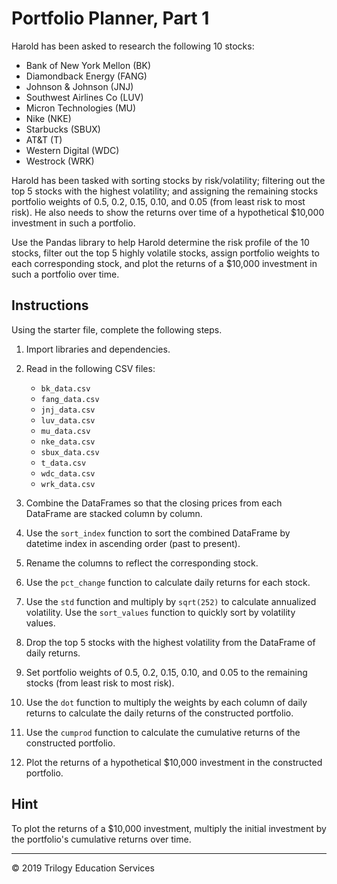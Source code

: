 # Portfolio Planner, Part 1

Harold has been asked to research the following 10 stocks: 

* Bank of New York Mellon (BK)
* Diamondback Energy (FANG)
* Johnson & Johnson (JNJ)
* Southwest Airlines Co (LUV)
* Micron Technologies (MU)
* Nike (NKE)
* Starbucks (SBUX)
* AT&T (T)
* Western Digital (WDC)
* Westrock (WRK)

Harold has been tasked with sorting stocks by risk/volatility; filtering out the top 5 stocks with the highest volatility; and assigning the remaining stocks portfolio weights of 0.5, 0.2, 0.15, 0.10, and 0.05 (from least risk to most risk). He also needs to show the returns over time of a hypothetical $10,000 investment in such a portfolio. 

Use the Pandas library to help Harold determine the risk profile of the 10 stocks, filter out the top 5 highly volatile stocks, assign portfolio weights to each corresponding stock, and plot the returns of a $10,000 investment in such a portfolio over time.

## Instructions

Using the starter file, complete the following steps.

1. Import libraries and dependencies. 

1. Read in the following CSV files:

    * `bk_data.csv`
    * `fang_data.csv`
    * `jnj_data.csv`
    * `luv_data.csv`
    * `mu_data.csv`
    * `nke_data.csv`
    * `sbux_data.csv`
    * `t_data.csv`
    * `wdc_data.csv`
    * `wrk_data.csv`

  1. Combine the DataFrames so that the closing prices from each DataFrame are stacked column by column.

  1. Use the `sort_index` function to sort the combined DataFrame by datetime index in ascending order (past to present).

  1. Rename the columns to reflect the corresponding stock.

  1. Use the `pct_change` function to calculate daily returns for each stock.

  1. Use the `std` function and multiply by `sqrt(252)` to calculate annualized volatility. Use the `sort_values` function to quickly sort by volatility values.

  1. Drop the top 5 stocks with the highest volatility from the DataFrame of daily returns.

  1. Set portfolio weights of 0.5, 0.2, 0.15, 0.10, and 0.05 to the remaining stocks (from least risk to most risk). 

  1. Use the `dot` function to multiply the weights by each column of daily returns to calculate the daily returns of the constructed portfolio.

  1. Use the `cumprod` function to calculate the cumulative returns of the constructed portfolio.

  1. Plot the returns of a hypothetical $10,000 investment in the constructed portfolio.

## Hint

To plot the returns of a $10,000 investment, multiply the initial investment by the portfolio's cumulative returns over time.

- - - 

© 2019 Trilogy Education Services
